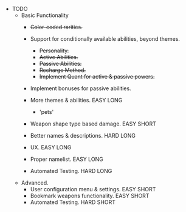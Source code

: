 - TODO
    - Basic Functionality
        - ~~Color-coded rarities.~~
        - Support for conditionally available abilities, beyond themes.
            - ~~Personality.~~
            - ~~Active Abilities.~~
            - ~~Passive Abilities.~~
            - ~~Recharge Method.~~
            - ~~Implement Quant for active & passive powers.~~

        - Implement bonuses for passive abilities.

        - More themes & abilities.                      EASY LONG
            - 'pets'
        - Weapon shape type based damage.               EASY SHORT
        
        - Better names & descriptions.                  HARD LONG
        - UX.                                           EASY LONG
        - Proper namelist.                              EASY LONG
        - Automated Testing.                            HARD LONG
    - Advanced.
        - User configuration menu & settings.           EASY SHORT
        - Bookmark weapons functionality.               EASY SHORT
        - Automated Testing.                            HARD SHORT